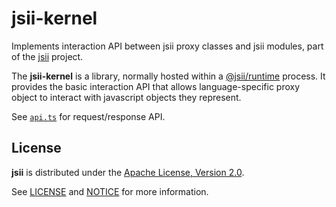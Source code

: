 # jsii-kernel

Implements interaction API between jsii proxy classes and jsii modules, part of
the [jsii] project.

The __jsii-kernel__ is a library, normally hosted within a [@jsii/runtime]
process. It provides the basic interaction API that allows language-specific
proxy object to interact with javascript objects they represent.

[jsii]: https://github.com/aws/jsii
[@jsii/runtime]: https://github.com/aws/jsii/tree/master/packages/@jsii/runtime

See [`api.ts`](./lib/api.ts) for request/response API.

## License

__jsii__ is distributed under the
[Apache License, Version 2.0](https://www.apache.org/licenses/LICENSE-2.0).

See [LICENSE](./LICENSE) and [NOTICE](./NOTICE) for more information.
